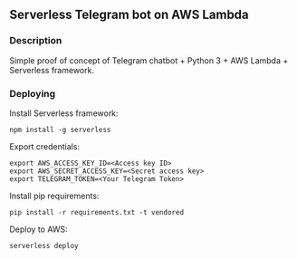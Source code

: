 ## Serverless Telegram bot on AWS Lambda

### Description
Simple proof of concept of Telegram chatbot + Python 3 + AWS Lambda + Serverless framework.

### Deploying

Install Serverless framework:

`npm install -g serverless`

Export credentials:

```
export AWS_ACCESS_KEY_ID=<Access key ID>
export AWS_SECRET_ACCESS_KEY=<Secret access key>
export TELEGRAM_TOKEN=<Your Telegram Token>
```

Install pip requirements:

`pip install -r requirements.txt -t vendored`

Deploy to AWS:

`serverless deploy`